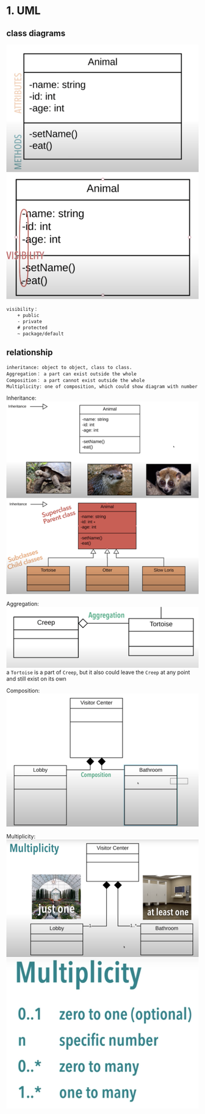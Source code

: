# 1. UML

## class diagrams

![1](../Image/Design_Patterns/class1.png)
![2](../Image/Design_Patterns/class2.png)

```text
visibility：
    + public
    - private
    # protected
    ~ package/default
```

## relationship

```text
inheritance: object to object, class to class.
Aggregation： a part can exist outside the whole
Composition： a part cannot exist outside the whole
Multiplicity: one of composition, which could show diagram with number
```

Inheritance:
![Inheritance](../Image/Design_Patterns/relationship2.png)
![Inheritance](../Image/Design_Patterns/relationship1.png)

Aggregation:
![Aggregation](../Image/Design_Patterns/relationship3.png)
a `Tortoise` is a part of `Creep`, but  it also could leave the `Creep` at any point and still exist on its own

Composition:
![Composition](../Image/Design_Patterns/relationship4.png)

Multiplicity:
![Multiplicity](../Image/Design_Patterns/relationship5.png)
![Multiplicity](../Image/Design_Patterns/relationship6.png)
